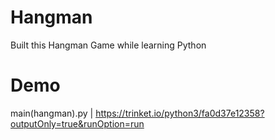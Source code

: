 # Hangman
Built this Hangman Game while learning Python

# Demo
main(hangman).py | https://trinket.io/python3/fa0d37e12358?outputOnly=true&runOption=run
